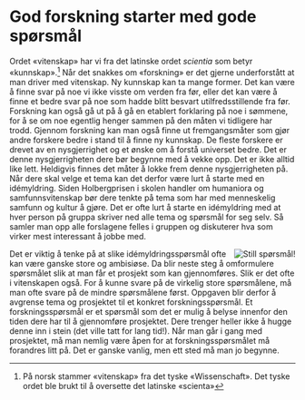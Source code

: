 God forskning starter med gode spørsmål
=======================================

Ordet «vitenskap» har vi fra det latinske ordet _scientia_ som betyr «kunnskap».[^1] Når det snakkes om «forskning» er det gjerne underforstått at man driver med vitenskap. Ny kunnskap kan ta mange former. Det kan være å finne svar på noe vi ikke visste om verden fra før, eller det kan være å finne et bedre svar på noe som hadde blitt besvart utilfredsstillende fra før. Forskning kan også gå ut på å gå en etablert forklaring på noe i sømmene, for å se om noe egentlig henger sammen på den måten vi tidligere har trodd. Gjennom forskning kan man også finne ut fremgangsmåter som gjør andre forskere bedre i stand til å finne ny kunnskap. De fleste forskere er drevet av en nysgjerrighet og et ønske om å forstå universet bedre. Det er denne nysgjerrigheten dere bør begynne med å vekke opp. Det er ikke alltid like lett. Heldigvis finnes det måter å lokke frem denne nysgjerrigheten på. Når dere skal velge et tema kan det derfor være lurt å starte med en idémyldring. Siden Holbergprisen i skolen handler om humaniora og samfunnsvitenskap bør dere tenkte på tema som har med menneskelig samfunn og kultur å gjøre. Det er ofte lurt å starte en idémyldring med at hver person på gruppa skriver ned alle tema og spørsmål for seg selv. Så samler man opp alle forslagene felles i gruppen og diskuterer hva som virker mest interessant å jobbe med.

<img alt="Still spørsmål!" src="http://jekyll-hyde.no/holberg/wp-content/uploads/2014/12/659798ea7ef4d49c0fb13816bbd995ca58d173fa70b8705a3838b40c87369eb4.jpg" class="float right" style="float:right">

Det er viktig å tenke på at slike idémyldringsspørsmål ofte kan være ganske store og ambisiøse. Da blir neste steg å omformulere spørsmålet slik at man får et prosjekt som kan gjennomføres. Slik er det ofte i vitenskapen også. For å kunne svare på de virkelig store spørsmålene, må man ofte svare på de mindre spørsmålene først. Oppgaven blir derfor å avgrense tema og prosjektet til et konkret forskningsspørsmål. Et forskningsspørsmål er et spørsmål som det er mulig å belyse innenfor den tiden dere har til å gjennomføre prosjektet. Dere trenger heller ikke å hugge denne inn i stein (det ville tatt for lang tid!). Når man går i gang med prosjektet, må man nemlig være åpen for at forskningsspørsmålet må forandres litt på. Det er ganske vanlig, men ett sted må man jo begynne.

   [2]: http://jekyll-hyde.no/holberg/1-kom-i-gang-med-forskningen/1-2-hvordan-stille-gode-forskningssporsmal/ (1.2 Hvordan stille gode forskningsspørsmål)

[^1]: På norsk stammer «vitenskap» fra det tyske «Wissenschaft». Det tyske ordet ble brukt til å oversette det latinske «scienta»
